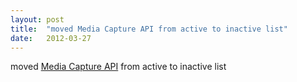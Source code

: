```yaml
---
layout: post
title:  "moved Media Capture API from active to inactive list"
date:   2012-03-27
---
```


moved [Media Capture API](http://www.w3.org/TR/media-capture-api/) from active to inactive list

